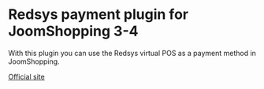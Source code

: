 # Redsys payment plugin for JoomShopping 3-4
With this plugin you can use the Redsys virtual POS as a payment method in JoomShopping.

[Official site](https://www.joomlaempresa.es/)